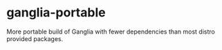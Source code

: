 # ganglia-portable
More portable build of Ganglia with fewer dependencies than most distro provided packages.
